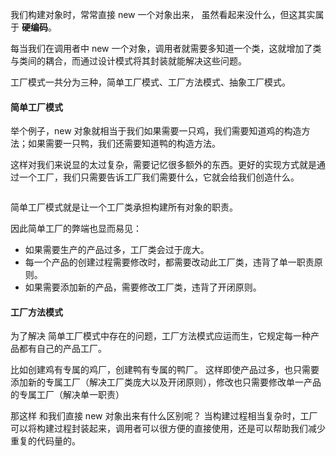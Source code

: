 我们构建对象时，常常直接 new 一个对象出来， 虽然看起来没什么，但这其实属于 **硬编码**。

每当我们在调用者中 new 一个对象，调用者就需要多知道一个类，这就增加了类与类间的耦合，而通过设计模式将其封装就能解决这些问题。

工厂模式一共分为三种，简单工厂模式、工厂方法模式、抽象工厂模式。

#### 简单工厂模式
举个例子，new 对象就相当于我们如果需要一只鸡，我们需要知道鸡的构造方法；如果需要一只鸭，我们还需要知道鸭的构造方法。

这样对我们来说显的太过复杂，需要记忆很多额外的东西。更好的实现方式就是通过一个工厂，我们只需要告诉工厂我们需要什么，它就会给我们创造什么。

```java

```
简单工厂模式就是让一个工厂类承担构建所有对象的职责。

因此简单工厂的弊端也显而易见：
- 如果需要生产的产品过多，工厂类会过于庞大。
- 每一个产品的创建过程需要修改时，都需要改动此工厂类，违背了单一职责原则。
- 如果需要添加新的产品，需要修改工厂类，违背了开闭原则。



#### 工厂方法模式
为了解决 简单工厂模式中存在的问题，工厂方法模式应运而生，它规定每一种产品都有自己的产品工厂。

比如创建鸡有专属的鸡厂，创建鸭有专属的鸭厂。 这样即使产品过多，也只需要添加新的专属工厂（解决工厂类庞大以及开闭原则），修改也只需要修改单一产品的专属工厂（解决单一职责）

那这样 和我们直接 new 对象出来有什么区别呢？
当构建过程相当复杂时，工厂可以将构建过程封装起来，调用者可以很方便的直接使用，还是可以帮助我们减少重复的代码量的。

